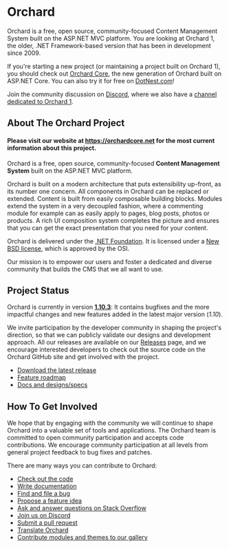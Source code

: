 # Orchard

Orchard is a free, open source, community-focused Content Management System built on the ASP.NET MVC platform. You are looking at Orchard 1, the older, .NET Framework-based version that has been in development since 2009.

If you're starting a new project (or maintaining a project built on Orchard 1), you should check out [Orchard Core](https://github.com/OrchardCMS/OrchardCore), the new generation of Orchard built on ASP.NET Core. You can also try it for free on [DotNest.com](https://dotnest.com)!

Join the community discussion on [Discord](https://orchardcore.net/discord), where we also have a [channel dedicated to Orchard 1](https://discord.com/channels/551136772243980291/551137194689953848).

## About The Orchard Project

#### Please visit our website at https://orchardcore.net for the most current information about this project.

Orchard is a free, open source, community-focused **Content Management System** built on the ASP.NET MVC platform.

Orchard is built on a modern architecture that puts extensibility up-front, as its number one concern. All components in Orchard can be replaced or extended. Content is built from easily composable building blocks. Modules extend the system in a very decoupled fashion, where a commenting module for example can as easily apply to pages, blog posts, photos or products. A rich UI composition system completes the picture and ensures that you can get the exact presentation that you need for your content.

Orchard is delivered under the [.NET Foundation](https://www.dotnetfoundation.org/projects?searchquery=Orchard&type=project). It is licensed under a [New BSD license](https://www.opensource.org/licenses/bsd-license.php), which is approved by the OSI.

Our mission is to empower our users and foster a dedicated and diverse community that builds the CMS that we all want to use.

## Project Status

Orchard is currently in version **[1.10.3](https://github.com/OrchardCMS/Orchard/releases/tag/1.10.3)**: It contains bugfixes and the more impactful changes and new features added in the latest major version (*1.10*).

We invite participation by the developer community in shaping the project's direction, so that we can publicly validate our designs and development approach. 
All our releases are available on our [Releases](https://github.com/OrchardCMS/Orchard/releases) page, and we encourage interested developers to check out the source code on the Orchard GitHub site and get involved with the project.

* [Download the latest release](https://github.com/OrchardCMS/Orchard/releases)
* [Feature roadmap](https://docs.orchardcore.net/projects/O1/en/latest/Documentation/Feature-roadmap/)
* [Docs and designs/specs](https://docs.orchardcore.net/projects/O1/en/latest/)

## How To Get Involved

We hope that by engaging with the community we will continue to shape Orchard into a valuable set of tools and applications. The Orchard team is committed to open community participation and accepts code contributions.  We encourage community participation at all levels from general project feedback to bug fixes and patches.  

There are many ways you can contribute to Orchard:

* [Check out the code](https://github.com/OrchardCMS/Orchard)
* [Write documentation](https://github.com/OrchardCMS/OrchardDoc)
* [Find and file a bug](https://github.com/OrchardCMS/Orchard/issues)
* [Propose a feature idea](https://github.com/OrchardCMS/Orchard/issues/new)
* [Ask and answer questions on Stack Overflow](https://stackoverflow.com/questions/tagged/orchardcms)
* [Join us on Discord](https://orchardcore.net/discord)
* [Submit a pull request](https://docs.orchardcore.net/projects/O1/en/latest/Documentation/Contributing-patches/)
* [Translate Orchard](https://crowdin.com/project/orchard-cms)
* [Contribute modules and themes to our gallery](https://gallery.orchardproject.net)
